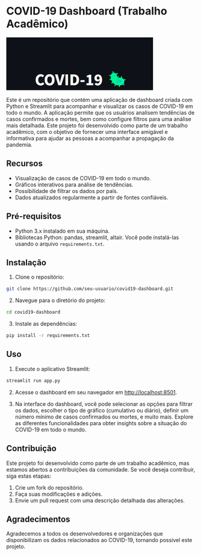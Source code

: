 # COVID-19 Dashboard (Trabalho Acadêmico)

![Dashboard Screenshot](dashbord.png)

Este é um repositório que contém uma aplicação de dashboard criada com Python e Streamlit para acompanhar e visualizar os casos de COVID-19 em todo o mundo. A aplicação permite que os usuários analisem tendências de casos confirmados e mortes, bem como configure filtros para uma análise mais detalhada. Este projeto foi desenvolvido como parte de um trabalho acadêmico, com o objetivo de fornecer uma interface amigável e informativa para ajudar as pessoas a acompanhar a propagação da pandemia.

## Recursos

- Visualização de casos de COVID-19 em todo o mundo.
- Gráficos interativos para análise de tendências.
- Possibilidade de filtrar os dados por país.
- Dados atualizados regularmente a partir de fontes confiáveis.

## Pré-requisitos

- Python 3.x instalado em sua máquina.
- Bibliotecas Python: pandas, streamlit, altair. Você pode instalá-las usando o arquivo `requirements.txt`.

## Instalação

1. Clone o repositório:

```bash
git clone https://github.com/seu-usuario/covid19-dashboard.git
```

2. Navegue para o diretório do projeto:

```bash
cd covid19-dashboard
```

3. Instale as dependências:

```bash
pip install -r requirements.txt
```

## Uso

1. Execute o aplicativo Streamlit:

```bash
streamlit run app.py
```

2. Acesse o dashboard em seu navegador em [http://localhost:8501](http://localhost:8501).

3. Na interface do dashboard, você pode selecionar as opções para filtrar os dados, escolher o tipo de gráfico (cumulativo ou diário), definir um número mínimo de casos confirmados ou mortes, e muito mais. Explore as diferentes funcionalidades para obter insights sobre a situação do COVID-19 em todo o mundo.

## Contribuição

Este projeto foi desenvolvido como parte de um trabalho acadêmico, mas estamos abertos a contribuições da comunidade. Se você deseja contribuir, siga estas etapas:

1. Crie um fork do repositório.
2. Faça suas modificações e adições.
3. Envie um pull request com uma descrição detalhada das alterações.

## Agradecimentos

Agradecemos a todos os desenvolvedores e organizações que disponibilizam os dados relacionados ao COVID-19, tornando possível este projeto.

